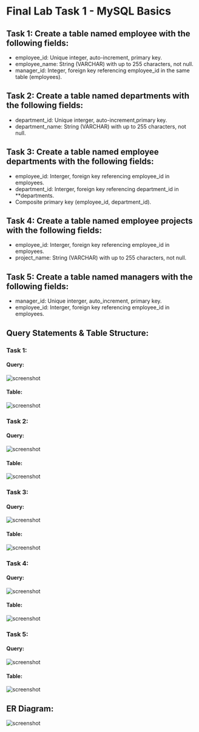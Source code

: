 # Final Lab Task 1 - MySQL Basics

## Task 1: Create a table named employee with the following fields:
- employee_id: Unique integer, auto-increment, primary key.
- employee_name: String (VARCHAR) with up to 255 characters, not null.
- manager_id: Integer, foreign key referencing employee_id in the same table (employees).
## Task 2: Create a table named departments with the following fields:
- department_id: Unique interger, auto-increment,primary key.
- department_name: String (VARCHAR) with up to 255 characters, not null.
## Task 3: Create a table named employee departments with the following fields:
- employee_id: Interger, foreign key referencing employee_id in employees.
- department_id: Interger, foreign key referencing department_id in **departments.
- Composite primary key (employee_id, department_id).
## Task 4: Create a table named employee projects with the following fields:
- employee_id: Interger, foreign key referencing employee_id in employees.
- project_name: String (VARCHAR) with up to 255 characters, not null.
## Task 5: Create a table named managers with the following fields:
- manager_id: Unique interger, auto_increment, primary key.
- employee_id: Interger, foreign key referencing employee_id in employees.

## Query Statements & Table Structure:
### Task 1:
#### Query:
![screenshot](Images/TAble%201.PNG)
#### Table:
![screenshot](Images/TASK%201.PNG)
### Task 2:
#### Query:
![screenshot](Images/Table%202.PNG)
#### Table:
![screenshot](Images/task%202.PNG)
### Task 3:
#### Query:
![screenshot](Images/TAble%203.PNG)
#### Table:
![screenshot](Images/task%203.PNG)
### Task 4:
#### Query:
![screenshot](Images/TAble%204.PNG)
#### Table:
![screenshot](Images/task%204.PNG)
### Task 5:
#### Query:
![screenshot](Images/table%205.PNG)
#### Table:
![screenshot](Images/task%205.PNG)
## ER Diagram:
![screenshot](Images/erdiagram.PNG)
